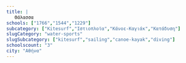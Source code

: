 ```yaml
---
title: |
   Θάλασσα
schools: ["1766","1544","1229"]
subcategory: ["Kitesurf","Ιστιοπλοϊα","Κάνοε-Καγιάκ","Κατάδυση"]
slugCategory: "water-sports"
slugSubcategory: ["kitesurf","sailing","canoe-kayak","diving"]
schoolscount: "3"
city: "Αθήνα"
---
```





